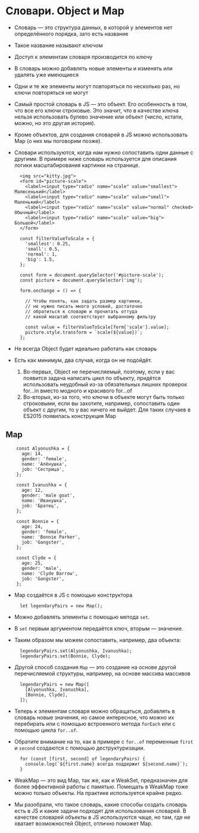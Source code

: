 # Словари. Object и Map

- Словарь — это структура данных, в которой у элементов нет определённого порядка, зато есть название
- Такое название называют ключом
- Доступ к элементам словаря производится по ключу
- В словарь можно добавлять новые элементы и изменять или удалять уже имеющиеся
- Одни и те же элементы могут повторяться по несколько раз, но ключи повторяться не могут

- Самый простой словарь в JS — это объект. Его особенность в том, что все его ключи строковые. Это значит, что в качестве ключа нельзя использовать булево значение или объект (число, кстати, можно, но это другая история).

- Кроме объектов, для создания словарей в JS можно использовать Map (о них мы поговорим позже).

- Словари используются, когда нам нужно сопоставить одни данные с другими. В примере ниже словарь используется для описания логики масштабирования картинки на странице.

        <img src="kitty.jpg">
        <form id="picture-scale">
          <label><input type="radio" name="scale" value="smallest"> Малюсенький</label>
          <label><input type="radio" name="scale" value="small"> Маленький</label>
          <label><input type="radio" name="scale" value="normal" checked> Обычный</label>
          <label><input type="radio" name="scale" value="big"> Большой</label>
        </form>

        const filterValueToScale = {
          'smallest': 0.25,
          'small': 0.5,
          'normal': 1,
          'big': 1.5,
        };

        const form = document.querySelector('#picture-scale');
        const picture = document.querySelector('img');

        form.onchange = () => {

          // Чтобы понять, как задать размер картинки,
          // не нужно писать много условий, достаточно
          // обратиться к словарю и прочитать оттуда
          // какой масштаб соответствует выбранному фильтру

          const value = filterValueToScale[form['scale'].value];
          picture.style.transform = `scale(${value})`;
        };

- Не всегда Object будет идеально работать как словарь
- Есть как минимум, два случая, когда он не подойдёт.
  1. Во-первых, Object не перечисляемый, поэтому, если у вас появится задача написать цикл по объекту, придётся использовать неудобный из-за обязательных лишних проверок for...in вместо модного и красивого for...of
  2. Во-вторых, из-за того, что ключи в объекте могут быть только строковыми, если вы захотите, например, сопоставить один объект с другим, то у вас ничего не выйдет. Для таких случаев в ES2015 появилась конструкция Map

## Map

        const Alyonushka = {
          age: 14,
          gender: 'female',
          name: 'Алёнушка',
          job: 'Сестрица',
        };

        const Ivanushka = {
          age: 12,
          gender: 'male goat',
          name: 'Иванушка',
          job: 'Братец',
        };

        const Bonnie = {
          age: 24,
          gender: 'female',
          name: 'Bonnie Parker',
          job: 'Gangster',
        };

        const Clyde = {
          age: 25,
          gender: 'male',
          name: 'Clyde Barrow',
          job: 'Gangster',
        };

- Map создаётся в JS с помощью конструктора

        let legendaryPairs = new Map();

- Можно добавлять элементы с помощью метода `set`.
- В `set` первым аргументом передаётся ключ, вторым — значение.
- Таким образом мы можем сопоставить, например, два объекта:

        legendaryPairs.set(Alyonushka, Ivanushka);
        legendaryPairs.set(Bonnie, Clyde);

- Другой способ создания `Map` — это создание на основе другой перечисляемой структуры, например, на основе массива массивов

        legendaryPairs = new Map([
          [Alyonushka, Ivanushka],
          [Bonnie, Clyde],
        ]);

- Теперь к элементам словаря можно обращаться, добавлять в словарь новые значения, но самое интересное, что можно их перебирать или с помощью
  встроенного метода `forEach` или с помощью цикла `for..of`.
- Обратите внимание на то, как в примере с `for..of` переменные `first` и `second` создаются с помощью деструктуризации.

        for (const [first, second] of legendaryPairs) {
          console.log(`${first.name} всегда поддержит ${second.name}`);
        }

- WeakMap — это вид Map, так же, как и WeakSet, предназначен для более эффективной работы с памятью. Помещать в WeakMap тоже можно только объекты. На практике используется крайне редко.

- Мы разобрали, что такое словарь, какие способы создать словарь есть в JS и какие задачи подходят для использования словарей. В качестве словарей объекты в JS используются чаще, но там, где не хватает возможностей Object, отлично поможет Map.
